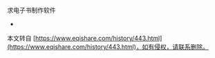 求电子书制作软件

-

本文转自 [https://www.eqishare.com/history/443.html](https://www.eqishare.com/history/443.html)，如有侵权，请联系删除。
